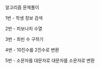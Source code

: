 알고리즘 문제풀이 

1번 - 학생 정보 검색

2번 - 피보나치 수열

3번 - 최빈 수 구하기 

4번 - 10진수를 2진수로 변환 

5번 - 소문자를 대문자로 대문자를 소문자로 변환